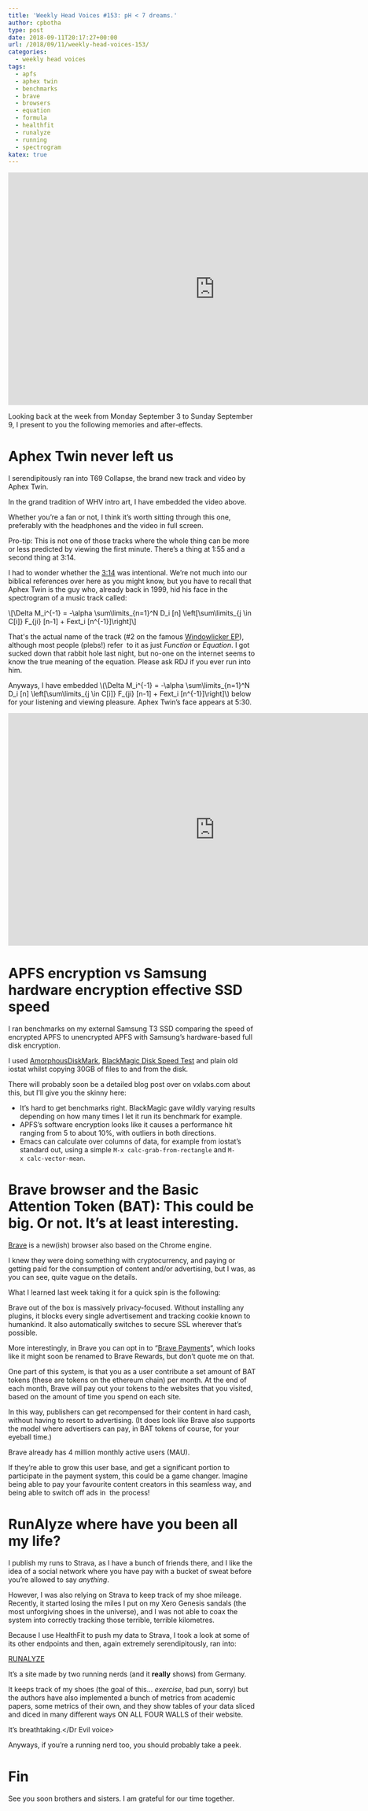 ```yaml
---
title: 'Weekly Head Voices #153: pH < 7 dreams.'
author: cpbotha
type: post
date: 2018-09-11T20:17:27+00:00
url: /2018/09/11/weekly-head-voices-153/
categories:
  - weekly head voices
tags:
  - apfs
  - aphex twin
  - benchmarks
  - brave
  - browsers
  - equation
  - formula
  - healthfit
  - runalyze
  - running
  - spectrogram
katex: true
---
```

<div class="jetpack-video-wrapper">
  <span class="embed-youtube" style="text-align:center; display: block;"><iframe class='youtube-player' type='text/html' width='840' height='473' src='https://www.youtube.com/embed/SqayDnQ2wmw?version=3&#038;rel=1&#038;fs=1&#038;autohide=2&#038;showsearch=0&#038;showinfo=1&#038;iv_load_policy=1&#038;wmode=transparent' allowfullscreen='true' style='border:0;'></iframe></span>
</div>

Looking back at the week from Monday September 3 to Sunday September 9, I present to you the following memories and after-effects.

# Aphex Twin never left us

I serendipitously ran into T69 Collapse, the brand new track and video by Aphex Twin.

In the grand tradition of WHV intro art, I have embedded the video above.

Whether you&#8217;re a fan or not, I think it&#8217;s worth sitting through this one, preferably with the headphones and the video in full screen.

Pro-tip: This is not one of those tracks where the whole thing can be more or less predicted by viewing the first minute. There&#8217;s a thing at 1:55 and a second thing at 3:14.

I had to wonder whether the [3:14][1] was intentional. We&#8217;re not much into our biblical references over here as you might know, but you have to recall that Aphex Twin is the guy who, already back in 1999, hid his face in the spectrogram of a music track called:
  
\\[\Delta M_i^{-1} = -\alpha \sum\limits_{n=1}^N D_i [n] \left[\sum\limits_{j \in C[i]} F_{ji} [n-1] + Fext_i [n^{-1}]\right]\\]

That's the actual name of the track (#2 on the famous [Windowlicker EP][2]), although most people (plebs!) refer  to it as just _Function_ or _Equation_. I got sucked down that rabbit hole last night, but no-one on the internet seems to know the true meaning of the equation. Please ask RDJ if you ever run into him.

Anyways, I have embedded \\(\Delta M_i^{-1} = -\alpha \sum\limits_{n=1}^N D_i [n] \left[\sum\limits_{j \in C[i]} F_{ji} [n-1] + Fext_i [n^{-1}]\right]\\) below for your listening and viewing pleasure. Aphex Twin&#8217;s face appears at 5:30.

<div class="jetpack-video-wrapper">
  <span class="embed-youtube" style="text-align:center; display: block;"><iframe class='youtube-player' type='text/html' width='840' height='473' src='https://www.youtube.com/embed/M9xMuPWAZW8?version=3&#038;rel=1&#038;fs=1&#038;autohide=2&#038;showsearch=0&#038;showinfo=1&#038;iv_load_policy=1&#038;wmode=transparent' allowfullscreen='true' style='border:0;'></iframe></span>
</div>

# APFS encryption vs Samsung hardware encryption effective SSD speed

I ran benchmarks on my external Samsung T3 SSD comparing the speed of encrypted APFS to unencrypted APFS with Samsung&#8217;s hardware-based full disk encryption.

I used [AmorphousDiskMark][3], [BlackMagic Disk Speed Test][4] and plain old iostat whilst copying 30GB of files to and from the disk.

There will probably soon be a detailed blog post over on vxlabs.com about this, but I&#8217;ll give you the skinny here:

  * It&#8217;s hard to get benchmarks right. BlackMagic gave wildly varying results depending on how many times I let it run its benchmark for example.
  * APFS&#8217;s software encryption looks like it causes a performance hit ranging from 5 to about 10%, with outliers in both directions.
  * Emacs can calculate over columns of data, for example from iostat&#8217;s standard out, using a simple `M-x calc-grab-from-rectangle` and `M-x calc-vector-mean`.

# Brave browser and the Basic Attention Token (BAT): This could be big. Or not. It&#8217;s at least interesting.

[Brave][5] is a new(ish) browser also based on the Chrome engine.

I knew they were doing something with cryptocurrency, and paying or getting paid for the consumption of content and/or advertising, but I was, as you can see, quite vague on the details.

What I learned last week taking it for a quick spin is the following:

Brave out of the box is massively privacy-focused. Without installing any plugins, it blocks every single advertisement and tracking cookie known to humankind. It also automatically switches to secure SSL wherever that&#8217;s possible.

More interestingly, in Brave you can opt in to &#8220;[Brave Payments][6]&#8220;, which looks like it might soon be renamed to Brave Rewards, but don&#8217;t quote me on that.

One part of this system, is that you as a user contribute a set amount of BAT tokens (these are tokens on the ethereum chain) per month. At the end of each month, Brave will pay out your tokens to the websites that you visited, based on the amount of time you spend on each site.

In this way, publishers can get recompensed for their content in hard cash, without having to resort to advertising. (It does look like Brave also supports the model where advertisers can pay, in BAT tokens of course, for your eyeball time.)

Brave already has 4 million monthly active users (MAU).

If they&#8217;re able to grow this user base, and get a significant portion to participate in the payment system, this could be a game changer. Imagine being able to pay your favourite content creators in this seamless way, and being able to switch off ads in  the process!

# RunAlyze where have you been all my life?

I publish my runs to Strava, as I have a bunch of friends there, and I like the idea of a social network where you have pay with a bucket of sweat before you&#8217;re allowed to say _anything_.

However, I was also relying on Strava to keep track of my shoe mileage. Recently, it started losing the miles I put on my Xero Genesis sandals (the most unforgiving shoes in the universe), and I was not able to coax the system into correctly tracking those terrible, terrible kilometres.

Because I use HealthFit to push my data to Strava, I took a look at some of its other endpoints and then, again extremely serendipitously, ran into:

[RUNALYZE][7]

It&#8217;s a site made by two running nerds (and it **really** shows) from Germany.

It keeps track of my shoes (the goal of this&#8230; _exercise_, bad pun, sorry) but the authors have also implemented a bunch of metrics from academic papers, some metrics of their own, and they show tables of your data sliced and diced in many different ways ON ALL FOUR WALLS of their website.

<Dr Evil voice>It&#8217;s breathtaking.</Dr Evil voice>

Anyways, if you&#8217;re a running nerd too, you should probably take a peek.

# Fin

See you soon brothers and sisters. I am grateful for our time together.

&nbsp;

 [1]: https://en.wikipedia.org/wiki/Matthew_3:14
 [2]: https://en.wikipedia.org/wiki/Windowlicker
 [3]: http://www.katsurashareware.com/pgs/adm.html
 [4]: https://itunes.apple.com/us/app/blackmagic-disk-speed-test/id425264550?mt=12
 [5]: https://brave.com
 [6]: https://brave.com/publishers/
 [7]: https://blog.runalyze.com
